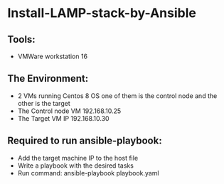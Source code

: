 # Install-LAMP-stack-by-Ansible

## Tools: 
  - VMWare workstation 16
## The Environment:
  - 2 VMs running Centos 8 OS one of them is the control node and the other is the target
  - The Control node VM 192.168.10.25
  - The Target VM IP 192.168.10.30
## Required to run ansible-playbook:
  - Add the target machine IP to the host file 
  - Write a playbook with the desired tasks
  - Run command: ansible-playbook playbook.yaml 


    
